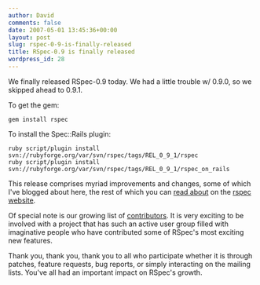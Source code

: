 ```yaml
---
author: David
comments: false
date: 2007-05-01 13:45:36+00:00
layout: post
slug: rspec-0-9-is-finally-released
title: RSpec-0.9 is finally released
wordpress_id: 28
---
```


We finally released RSpec-0.9 today. We had a little trouble w/ 0.9.0, so we skipped ahead to 0.9.1.




To get the gem:

    
    gem install rspec



To install the Spec::Rails plugin:

    
    ruby script/plugin install svn://rubyforge.org/var/svn/rspec/tags/REL_0_9_1/rspec
    ruby script/plugin install svn://rubyforge.org/var/svn/rspec/tags/REL_0_9_1/rspec_on_rails





This release comprises myriad improvements and changes, some of which I've blogged about here, the rest of which you can [read about](http://rspec.rubyforge.org/changes.html) on the [rspec website](http://rspec.rubyforge.org).






Of special note is our growing list of [contributors](http://rspec.rubyforge.org/team.html). It is very exciting to be involved with a project that has such an active user group filled with imaginative people who have contributed some of RSpec's most exciting new features.






Thank you, thank you, thank you to all who participate whether it is through patches, feature requests, bug reports, or simply interacting on the mailing lists. You've all had an important impact on RSpec's growth.
